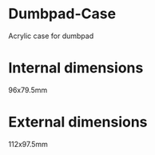 # Dumbpad-Case
Acrylic case for dumbpad



# Internal dimensions
96x79.5mm

# External dimensions
112x97.5mm
